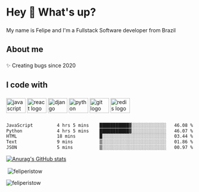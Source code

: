 <h1 align="left">Hey 👋 What's up?</h1>

###

<p align="left">My name is Felipe and I'm a Fullstack Software developer from Brazil</p>

###

<h2 align="left">About me</h2>

###

<p align="left">✨ Creating bugs since 2020</p>

###

<h2 align="left">I code with</h2>

###

<div align="left">
  <img src="https://cdn.jsdelivr.net/gh/devicons/devicon/icons/javascript/javascript-original.svg" height="40" width="52" alt="javascript logo"  />
  <img src="https://cdn.jsdelivr.net/gh/devicons/devicon/icons/react/react-original.svg" height="40" width="52" alt="react logo"  />
  <img src="https://cdn.jsdelivr.net/gh/devicons/devicon/icons/django/django-plain.svg" height="40" width="52" alt="django logo"  />
  <img src="https://cdn.jsdelivr.net/gh/devicons/devicon/icons/python/python-original.svg" height="40" width="52" alt="python logo"  />
  <img src="https://cdn.jsdelivr.net/gh/devicons/devicon/icons/git/git-original.svg" height="40" width="52" alt="git logo"  />
  <img src="https://cdn.jsdelivr.net/gh/devicons/devicon/icons/redis/redis-original.svg" height="40" width="52" alt="redis logo"  />
</div>

###

<!--START_SECTION:waka-->

```txt
JavaScript         4 hrs 5 mins    ███████████▓░░░░░░░░░░░░░   46.08 %
Python             4 hrs 5 mins    ███████████▓░░░░░░░░░░░░░   46.07 %
HTML               18 mins         █░░░░░░░░░░░░░░░░░░░░░░░░   03.44 %
Text               9 mins          ▒░░░░░░░░░░░░░░░░░░░░░░░░   01.86 %
JSON               5 mins          ▒░░░░░░░░░░░░░░░░░░░░░░░░   00.97 %
```

<!--END_SECTION:waka-->

[![Anurag's GitHub stats](https://github-readme-stats.vercel.app/api?username=FelipeRistow&count_private=true&theme=synthwave)](https://github.com/anuraghazra/github-readme-stats)

<p>&nbsp;<img align="center" src="https://github-readme-stats.vercel.app/api?username=feliperistow&show_icons=true&theme=tokyonight&locale=pt-br" alt="feliperistow" /></p>

<p><img align="center" src="https://github-readme-streak-stats.herokuapp.com/?user=feliperistow&theme=dark" alt="feliperistow" /></p>

